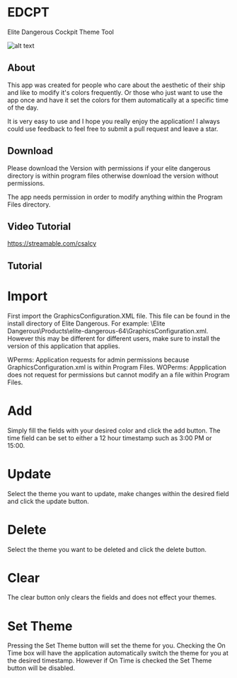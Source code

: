 # EDCPT

Elite Dangerous Cockpit Theme Tool

![alt text](https://github.com/sunset-developer/EDCTheme/blob/master/img/edctimg.PNG)

## About
This app was created for people who care about the aesthetic of their ship and like to modify it's colors frequently. Or those who just want to use the app once and have it set the colors for them automatically at a specific time of the day.

It is very easy to use and I hope you really enjoy the application! I always could use feedback to feel free to submit a pull request and leave a star.

## Download

Please download the Version with permissions if your elite dangerous directory is within program files
otherwise download the version without permissions. 

The app needs permission in order to modify anything within the Program Files directory.

## Video Tutorial
https://streamable.com/csalcy

## Tutorial

# Import
First import the GraphicsConfiguration.XML file. This file can be found in the install directory of Elite Dangerous. For example: \Elite Dangerous\Products\elite-dangerous-64\GraphicsConfiguration.xml.
However this may be different for different users, make sure to install the version of this application that applies.

WPerms: Application requests for admin permissions because GraphicsConfiguration.xml is within Program Files.
WOPerms: Appplication does not request for permissions but cannot modify an a file within Program Files.

# Add
Simply fill the fields with your desired color and click the add button. The time field can be set to either a 12 hour timestamp such as 3:00 PM or 15:00.

# Update
Select the theme you want to update, make changes within the desired field and click the update button.

# Delete
Select the theme you want to be deleted and click the delete button.

# Clear
The clear button only clears the fields and does not effect your themes.

# Set Theme
Pressing the Set Theme button will set the theme for you. Checking the On Time box will have the application automatically switch the theme for you at the desired timestamp. However if On Time is checked the Set Theme button will be disabled.

